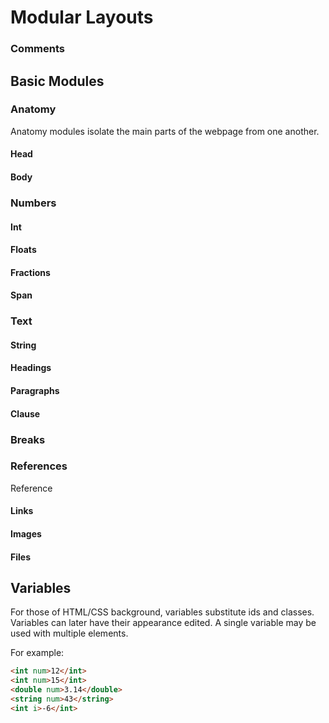 # Modular Layouts

 

### Comments



## Basic Modules

### Anatomy

Anatomy modules isolate the main parts of the webpage from one another. 

#### Head



#### Body



### Numbers

#### Int



#### Floats



#### Fractions



#### Span



### Text

#### String



#### Headings



#### Paragraphs



#### Clause



### Breaks



### References

Reference

#### Links



#### Images



#### Files



## Variables

For those of HTML/CSS background, variables substitute ids and classes. Variables can later have their appearance edited. A single variable may be used with multiple elements.

For example:

```html
<int num>12</int>
<int num>15</int>
<double num>3.14</double>
<string num>43</string>
<int i>-6</int>
```



